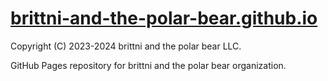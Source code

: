 # [brittni-and-the-polar-bear.github.io](https://brittni-and-the-polar-bear.github.io/)

Copyright (C) 2023-2024 brittni and the polar bear LLC.

GitHub Pages repository for brittni and the polar bear organization.
